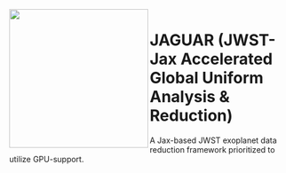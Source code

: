 <img align="left" src="https://github.com/user-attachments/assets/40c600a4-8c59-4f12-9732-c5378bf37973" width="250" height="250" /> 

# JAGUAR (JWST-Jax Accelerated Global Uniform Analysis & Reduction)


A Jax-based JWST exoplanet data reduction framework prioritized to utilize GPU-support. 
